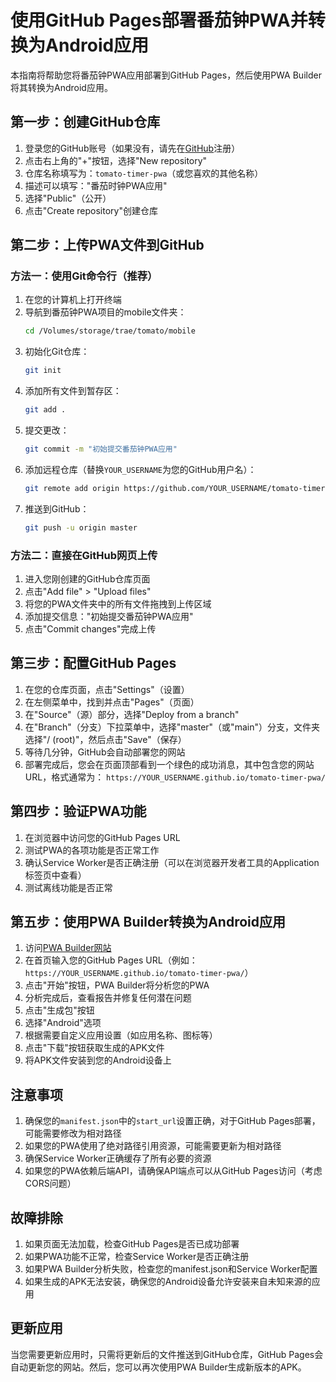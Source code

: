 # 使用GitHub Pages部署番茄钟PWA并转换为Android应用

本指南将帮助您将番茄钟PWA应用部署到GitHub Pages，然后使用PWA Builder将其转换为Android应用。

## 第一步：创建GitHub仓库

1. 登录您的GitHub账号（如果没有，请先在[GitHub](https://github.com)注册）
2. 点击右上角的"+"按钮，选择"New repository"
3. 仓库名称填写为：`tomato-timer-pwa`（或您喜欢的其他名称）
4. 描述可以填写："番茄时钟PWA应用"
5. 选择"Public"（公开）
6. 点击"Create repository"创建仓库

## 第二步：上传PWA文件到GitHub

### 方法一：使用Git命令行（推荐）

1. 在您的计算机上打开终端
2. 导航到番茄钟PWA项目的mobile文件夹：
   ```bash
   cd /Volumes/storage/trae/tomato/mobile
   ```
3. 初始化Git仓库：
   ```bash
   git init
   ```
4. 添加所有文件到暂存区：
   ```bash
   git add .
   ```
5. 提交更改：
   ```bash
   git commit -m "初始提交番茄钟PWA应用"
   ```
6. 添加远程仓库（替换`YOUR_USERNAME`为您的GitHub用户名）：
   ```bash
   git remote add origin https://github.com/YOUR_USERNAME/tomato-timer-pwa.git
   ```
7. 推送到GitHub：
   ```bash
   git push -u origin master
   ```

### 方法二：直接在GitHub网页上传

1. 进入您刚创建的GitHub仓库页面
2. 点击"Add file" > "Upload files"
3. 将您的PWA文件夹中的所有文件拖拽到上传区域
4. 添加提交信息："初始提交番茄钟PWA应用"
5. 点击"Commit changes"完成上传

## 第三步：配置GitHub Pages

1. 在您的仓库页面，点击"Settings"（设置）
2. 在左侧菜单中，找到并点击"Pages"（页面）
3. 在"Source"（源）部分，选择"Deploy from a branch"
4. 在"Branch"（分支）下拉菜单中，选择"master"（或"main"）分支，文件夹选择"/ (root)"，然后点击"Save"（保存）
5. 等待几分钟，GitHub会自动部署您的网站
6. 部署完成后，您会在页面顶部看到一个绿色的成功消息，其中包含您的网站URL，格式通常为：
   `https://YOUR_USERNAME.github.io/tomato-timer-pwa/`

## 第四步：验证PWA功能

1. 在浏览器中访问您的GitHub Pages URL
2. 测试PWA的各项功能是否正常工作
3. 确认Service Worker是否正确注册（可以在浏览器开发者工具的Application标签页中查看）
4. 测试离线功能是否正常

## 第五步：使用PWA Builder转换为Android应用

1. 访问[PWA Builder网站](https://www.pwabuilder.com/)
2. 在首页输入您的GitHub Pages URL（例如：`https://YOUR_USERNAME.github.io/tomato-timer-pwa/`）
3. 点击"开始"按钮，PWA Builder将分析您的PWA
4. 分析完成后，查看报告并修复任何潜在问题
5. 点击"生成包"按钮
6. 选择"Android"选项
7. 根据需要自定义应用设置（如应用名称、图标等）
8. 点击"下载"按钮获取生成的APK文件
9. 将APK文件安装到您的Android设备上

## 注意事项

1. 确保您的`manifest.json`中的`start_url`设置正确，对于GitHub Pages部署，可能需要修改为相对路径
2. 如果您的PWA使用了绝对路径引用资源，可能需要更新为相对路径
3. 确保Service Worker正确缓存了所有必要的资源
4. 如果您的PWA依赖后端API，请确保API端点可以从GitHub Pages访问（考虑CORS问题）

## 故障排除

1. 如果页面无法加载，检查GitHub Pages是否已成功部署
2. 如果PWA功能不正常，检查Service Worker是否正确注册
3. 如果PWA Builder分析失败，检查您的manifest.json和Service Worker配置
4. 如果生成的APK无法安装，确保您的Android设备允许安装来自未知来源的应用

## 更新应用

当您需要更新应用时，只需将更新后的文件推送到GitHub仓库，GitHub Pages会自动更新您的网站。然后，您可以再次使用PWA Builder生成新版本的APK。